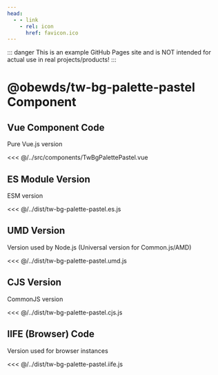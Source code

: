 ```yaml
---
head:
  - - link
    - rel: icon
      href: favicon.ico
---
```



::: danger
This is an example GitHub Pages site and is NOT intended for actual use in real projects/products!
:::




# @obewds/tw-bg-palette-pastel Component




## Vue Component Code

Pure Vue.js version

<<< @/../src/components/TwBgPalettePastel.vue




## ES Module Version

ESM version

<<< @/../dist/tw-bg-palette-pastel.es.js




## UMD Version

Version used by Node.js (Universal version for Common.js/AMD)

<<< @/../dist/tw-bg-palette-pastel.umd.js




## CJS Version

CommonJS version

<<< @/../dist/tw-bg-palette-pastel.cjs.js




## IIFE (Browser) Code

Version used for browser instances

<<< @/../dist/tw-bg-palette-pastel.iife.js

